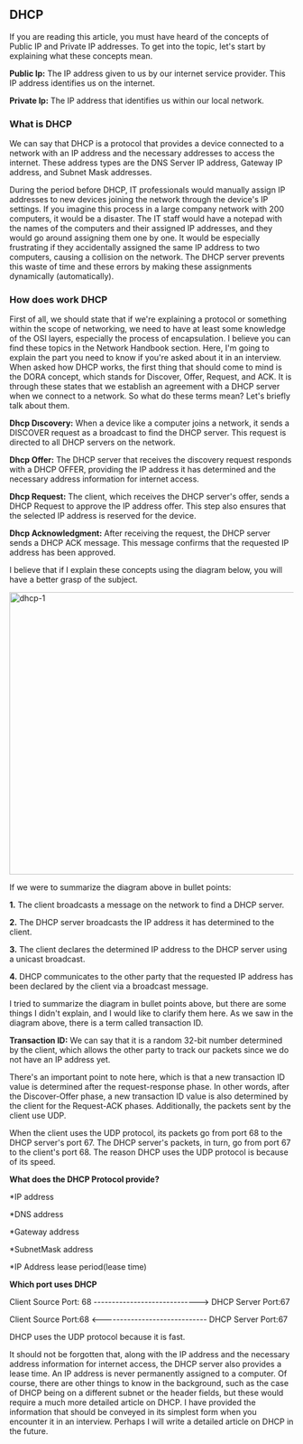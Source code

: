 ## DHCP ##   
If you are reading this article, you must have heard of the concepts of Public IP and Private IP addresses. To get into the topic, let's start by explaining what these concepts mean.

**Public Ip:** The IP address given to us by our internet service provider. This IP address identifies us on the internet.

**Private Ip:** The IP address that identifies us within our local network.

### What is DHCP ### 

We can say that DHCP is a protocol that provides a device connected to a network with an IP address and the necessary addresses to access the internet. These address types are the DNS Server IP address, Gateway IP address, and Subnet Mask addresses.

During the period before DHCP, IT professionals would manually assign IP addresses to new devices joining the network through the device's IP settings. If you imagine this process in a large company network with 200 computers, it would be a disaster. The IT staff would have a notepad with the names of the computers and their assigned IP addresses, and they would go around assigning them one by one. It would be especially frustrating if they accidentally assigned the same IP address to two computers, causing a collision on the network. The DHCP server prevents this waste of time and these errors by making these assignments dynamically (automatically).

### How does work DHCP ###

First of all, we should state that if we're explaining a protocol or something within the scope of networking, we need to have at least some knowledge of the OSI layers, especially the process of encapsulation. I believe you can find these topics in the Network Handbook section. Here, I'm going to explain the part you need to know if you're asked about it in an interview. When asked how DHCP works, the first thing that should come to mind is the DORA concept, which stands for Discover, Offer, Request, and ACK. It is through these states that we establish an agreement with a DHCP server when we connect to a network. So what do these terms mean? Let's briefly talk about them.

**Dhcp Dıscovery:** When a device like a computer joins a network, it sends a DISCOVER request as a broadcast to find the DHCP server. This request is directed to all DHCP servers on the network.

**Dhcp Offer:** The DHCP server that receives the discovery request responds with a DHCP OFFER, providing the IP address it has determined and the necessary address information for internet access. 

**Dhcp Request:** The client, which receives the DHCP server's offer, sends a DHCP Request to approve the IP address offer. This step also ensures that the selected IP address is reserved for the device.

**Dhcp Acknowledgment:** After receiving the request, the DHCP server sends a DHCP ACK message. This message confirms that the requested IP address has been approved.

I believe that if I explain these concepts using the diagram below, you will have a better grasp of the subject.

<img width="650" height="500" alt="dhcp-1" src="https://github.com/user-attachments/assets/ae12c310-23ed-4241-af3a-7baaa404c362" />

If we were to summarize the diagram above in bullet points:

**1.** The client broadcasts a message on the network to find a DHCP server.

**2.** The DHCP server broadcasts the IP address it has determined to the client.

**3.** The client declares the determined IP address to the DHCP server using a unicast broadcast.

**4.** DHCP communicates to the other party that the requested IP address has been declared by the client via a broadcast message.

I tried to summarize the diagram in bullet points above, but there are some things I didn't explain, and I would like to clarify them here. As we saw in the diagram above, there is a term called transaction ID.

**Transaction ID:** We can say that it is a random 32-bit number determined by the client, which allows the other party to track our packets since we do not have an IP address yet.

There's an important point to note here, which is that a new transaction ID value is determined after the request-response phase. In other words, after the Discover-Offer phase, a new transaction ID value is also determined by the client for the Request-ACK phases. Additionally, the packets sent by the client use UDP.

When the client uses the UDP protocol, its packets go from port 68 to the DHCP server's port 67. The DHCP server's packets, in turn, go from port 67 to the client's port 68. The reason DHCP uses the UDP protocol is because of its speed.

**What does the DHCP Protocol provide?**

*IP address

*DNS address

*Gateway address

*SubnetMask address

*IP Address lease period(lease time)

**Which port uses DHCP**

Client Source Port: 68 -----------------------------> DHCP Server Port:67

Client Source Port:68  <----------------------------- DHCP Server Port:67

DHCP uses the UDP protocol because it is fast.

It should not be forgotten that, along with the IP address and the necessary address information for internet access, the DHCP server also provides a lease time. An IP address is never permanently assigned to a computer. Of course, there are other things to know in the background, such as the case of DHCP being on a different subnet or the header fields, but these would require a much more detailed article on DHCP. I have provided the information that should be conveyed in its simplest form when you encounter it in an interview. Perhaps I will write a detailed article on DHCP in the future.










